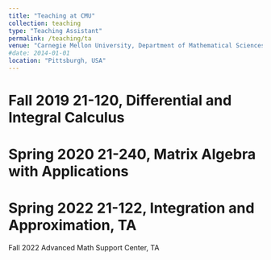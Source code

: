 ```yaml
---
title: "Teaching at CMU"
collection: teaching
type: "Teaching Assistant"
permalink: /teaching/ta
venue: "Carnegie Mellon University, Department of Mathematical Sciences"
#date: 2014-01-01
location: "Pittsburgh, USA"
---
```


Fall 2019
21-120, Differential and Integral Calculus
======

Spring 2020
21-240, Matrix Algebra with Applications
======


Spring 2022
21-122, Integration and Approximation, TA
======
Fall 2022
Advanced Math Support Center, TA
